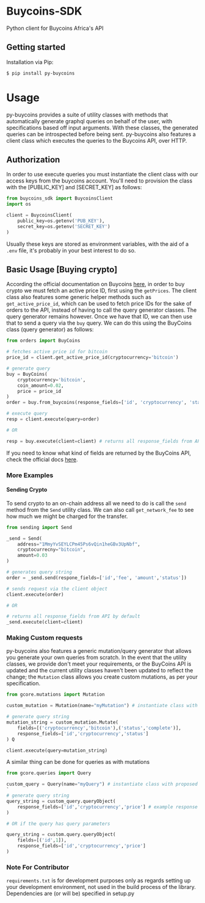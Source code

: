 # Buycoins-SDK
Python client for Buycoins Africa's API

## Getting started
Installation via Pip:

```bash
$ pip install py-buycoins
```

# Usage
py-buycoins provides a suite of utility classes with methods that automatically generate graphql queries on behalf of the user, with specifications based off input arguments. With these classes, the generated queries can be introspected before being sent. py-buycoins also features a client class which executes the queries to the Buycoins API, over HTTP.


## Authorization
In order to use execute queries you must instantiate the client class with our access keys from the buycoins account. You'll need to provision the class with the \[PUBLIC_KEY\] and \[SECRET_KEY\] as follows:

```python
from buycoins_sdk import BuycoinsClient
import os

client = BuycoinsClient(
    public_key=os.getenv('PUB_KEY'),
    secret_key=os.getenv('SECRET_KEY')
)

```

Usually these keys are stored as environment variables, with the aid of a `.env` file, it's probably in your best interest to do so.


## Basic Usage [Buying crypto]
According the official documentation on Buycoins [here](https://developers.buycoins.africa/), in order to buy crypto we must fetch an active price ID, first using the `getPrices`. The client class also features some generic helper methods such as `get_active_price_id`, which can be used to fetch price IDs for the sake of orders to the API, instead of having to call the query generator classes. The query generator remains however. Once we have that ID, we can then use that to send a query via the `buy` query. We can do this using the BuyCoins class (query generator) as follows:

```python
from orders import BuyCoins

# fetches active price id for bitcoin
price_id = client.get_active_price_id(cryptocurrency='bitcoin') 

# generate query
buy = BuyCoins(
    cryptocurrency='bitcoin',
    coin_amount=0.02,
    price = price_id
)
order = buy.from_buycoins(response_fields=['id', 'cryptocurrency', 'status']) # generates query string

# execute query
resp = client.execute(query=order)

# OR

resp = buy.execute(client=client) # returns all response_fields from API by default
```
If you need to know what kind of fields are returned by the BuyCoins API, check the official docs [here](https://developers.buycoins.africa/).


### More Examples
#### Sending Crypto
To send crypto to an on-chain address all we need to do is call the `send` method from the `Send` utility class. We can also call `get_network_fee` to see how much we might be charged for the transfer.

```python
from sending import Send

_send = Send(
    address="1MmyYvSEYLCPm45Ps6vQin1heGBv3UpNbf",
    cryptocurrecny="bitcoin",
    amount=0.03
)

# generates query string
order = _send.send(respone_fields=['id','fee', 'amount','status'])

# sends request via the client object
client.execute(order)

# OR

# returns all response_fields from API by default
_send.execute(client=client)

```

### Making Custom requests 
py-buycoins also features a generic mutation/query generator that allows you generate your own queries from scratch. In the event that the utility classes, we provide don't meet your requirements, or the BuyCoins API is updated and the current utility classes haven't been updated to reflect the change; the `Mutation` class allows you create custom mutations, as per your specification.

```python
from gcore.mutations import Mutation

custom_mutation = Mutation(name="myMutation") # instantiate class with proposed name of mutation

# generate query string
mutation_string = custom_mutation.Mutate(
    fields=[('cryptocurrency','bitcoin'),('status','complete')],
    response_fields=['id','cryptocurrency','status']
) Q

client.execute(query=mutation_string)
```

A similar thing can be done for queries as with mutations

```python
from gcore.queries import Query

custom_query = Query(name="myQuery") # instantiate class with proposed name of query
`
# generate query string
query_string = custom_query.queryObject(
    response_fields=['id','cryptocurrency','price'] # example response fields
)

# OR if the query has query parameters

query_string = custom.query.queryObject(
    fields=[('id',1]),
    response_fields=['id','cryptocurrency','price']
)
```

### Note For Contributor

```requirements.txt``` is for development purposes only as regards setting up your development environment, not used in the build process of the library. Dependencies are (or will be) specified in setup.py